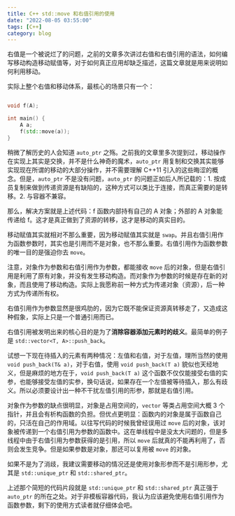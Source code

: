 ```yaml
---
title: C++ std::move 和右值引用的使用
date: "2022-08-05 03:55:00"
tags: [C++]
category: blog
---
```

右值是一个被说烂了的问题，之前的文章多次讲过右值和右值引用的语法，如何编写移动构造移动赋值等，对于如何真正应用却缺乏描述，这篇文章就是用来说明如何利用移动。

<!-- more -->

实际上整个右值和移动体系，最核心的场景只有一个：

```cpp

void f(A);

int main() {
    A a;
    f(std::move(a));
}

```

稍微了解历史的人会知道 `auto_ptr` 之殇。之前我的文章里多次提到过，移动操作在实现上其实是交换，并不是什么神奇的魔术，`auto_ptr` 用复制和交换其实能够实现现在所谓的移动的大部分操作，并不需要理解 C++11 引入的这些晦涩的概念。但是，`auto_ptr` 不是没有问题，`auto_ptr` 的问题正如后人所记载的：1. 按成员复制来做到传递资源是有缺陷的，这种方式可以类比于连接，而真正需要的是转移。2. 与容器不兼容。

那么，解决方案就是上述代码：f 函数内部持有自己的 A 对象；外部的 A 对象能传递给 f。这才是真正做到了资源的转移，这才是移动的真实目的。

移动赋值其实就相对不那么重要，因为移动赋值其实就是 `swap`。并且右值引用作为函数参数时，其实也是引用而不是对象，也不那么重要。右值引用作为函数参数的唯一目的是强迫你去 `move`。

注意，对象作为参数和右值引用作为参数，都能接收 `move` 后的对象，但是右值引用是利用了原有对象，并没有发生移动构造。而对象作为参数的时候是存在新的对象，而且使用了移动构造。实际上我愿称前一种方式为传递对象（资源），后一种方式为传递所有权。

右值引用作为参数显然是很鸡肋的，因为它既不能保证资源真转移走了，又造成这种假象，实际上只是一个普通引用而已。

右值引用被发明出来的核心目的是为了**消除容器添加元素时的歧义**。最简单的例子是 `std::vector<T, A>::push_back`。

试想一下现在待插入的元素有两种情况：左值和右值，对于左值，理所当然的使用 `void push_back(T& a)`，对于右值，使用 `void push_back(T a)` 貌似也天经地义，但是麻烦的地方在于，`void push_back(T a)` 这个函数不仅仅能接受右值的实参，也能够接受左值的实参，换句话说，如果存在一个左值被等待插入，那么有歧义。所以必须要设计出一种不干扰左值引用的形参，那就是右值引用。

对象作为参数的缺点很明显，对象是占用空间的，`vector` 等类占用空间大概 3 个指针，并且会有析构函数的负担。但优点更明显：函数内的对象是属于函数自己的，只活在自己的作用域。以往写代码的时候我曾经误用过 `move` 后的对象，该对象被传递到一个右值引用为参数的函数中。这在单线程中是没太大问题的，但是多线程中由于右值引用为参数获得的是引用，所以 `move` 后就真的不能再利用了，否则会发生竞争。但是如果参数是对象，那还可以复用被 `move` 的对象。

如果不是为了消歧，我建议需要移动的情况还是使用对象形参而不是引用形参，尤其是 `std::unique_ptr` 和 `std::shared_ptr`。

上述那个简短的代码片段就是 `std::unique_ptr` 和 `std::shared_ptr` 真正强于 `auto_ptr` 的所在之处。对于非模板容器代码，我认为应该避免使用右值引用作为函数参数，剩下的使用方式读者就仔细体会吧。
